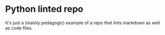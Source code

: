 # Python linted repo

It's just a (mainly pedagogic) example of a repo that lints markdown as well as
code files.


